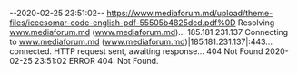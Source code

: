 --2020-02-25 23:51:02--  https://www.mediaforum.md/upload/theme-files/iccesomar-code-english-pdf-55505b4825dcd.pdf%0D
Resolving www.mediaforum.md (www.mediaforum.md)... 185.181.231.137
Connecting to www.mediaforum.md (www.mediaforum.md)|185.181.231.137|:443... connected.
HTTP request sent, awaiting response... 404 Not Found
2020-02-25 23:51:02 ERROR 404: Not Found.

